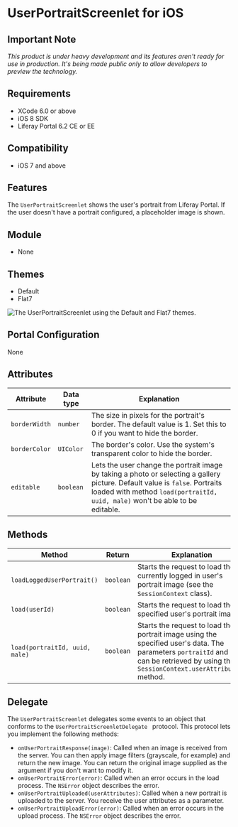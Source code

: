 # UserPortraitScreenlet for iOS

## Important Note

*This product is under heavy development and its features aren't ready for use in production. It's being made public only to allow developers to preview the technology.*

## Requirements

- XCode 6.0 or above
- iOS 8 SDK
- Liferay Portal 6.2 CE or EE

## Compatibility

- iOS 7 and above

## Features

The `UserPortraitScreenlet` shows the user's portrait from Liferay Portal. If the user doesn't have a portrait configured, a placeholder image is shown.

## Module

- None

## Themes

- Default
- Flat7

![The UserPortraitScreenlet using the Default and Flat7 themes.](Images/portrait.png)

## Portal Configuration

None

## Attributes

| Attribute | Data type | Explanation |
|-----------|-----------|-------------| 
| `borderWidth` | `number` | The size in pixels for the portrait's border. The default value is 1. Set this to 0 if you want to hide the border.|
|  `borderColor` | `UIColor` | The border's color. Use the system's transparent color to hide the border. |
|  `editable` | `boolean` | Lets the user change the portrait image by taking a photo or selecting a gallery picture. Default value is `false`. Portraits loaded with method `load(portraitId, uuid, male)` won't be able to be editable.|

## Methods

| Method | Return | Explanation |
|-----------|-----------|-------------| 
|  `loadLoggedUserPortrait()` | `boolean` | Starts the request to load the currently logged in user's portrait image (see the `SessionContext` class). |
|  `load(userId)` | `boolean` | Starts the request to load the specified user's  portrait image. |
|  `load(portraitId, uuid, male)` | `boolean` | Starts the request to load the portrait image using the specified user's data. The parameters `portraitId` and `uuid` can be retrieved by using the `SessionContext.userAttribute()` method.|

## Delegate

The `UserPortraitScreenlet` delegates some events to an object that conforms to the `UserPortraitScreenletDelegate ` protocol. This protocol lets you implement the following methods:

- `onUserPortraitResponse(image)`: Called when an image is received from the server. You can then apply image filters (grayscale, for example) and return the new image. You can return the original image supplied as the argument if you don't want to modify it.
- `onUserPortraitError(error)`: Called when an error occurs in the load process. The `NSError` object describes the error.
- `onUserPortraitUploaded(userAttributes)`: Called when a new portrait is uploaded to the server. You receive the user attributes as a parameter.
- `onUserPortraitUploadError(error)`: Called when an error occurs in the upload process. The `NSError` object describes the error.

